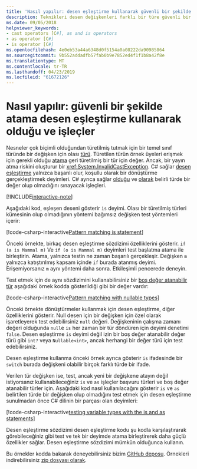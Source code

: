 ```yaml
---
title: 'Nasıl yapılır: desen eşleştirme kullanarak güvenli bir şekilde noktaya yayın ve olduğu ve işleçler'
description: Teknikleri desen değişkenleri farklı bir türe güvenli bir şekilde kullanmayı öğrenin. Desen eşleştirme kullan yanı sıra olduğunu ve güvenli bir şekilde dönüştürmek için işleçleri türleri.
ms.date: 09/05/2018
helpviewer_keywords:
- cast operators [C#], as and is operators
- as operator [C#]
- is operator [C#]
ms.openlocfilehash: 4e0eb53a44a6348d0f5154a0a08222da90985864
ms.sourcegitcommit: 9b552addadfb57fab0b9e7852ed4f1f1b8a42f8e
ms.translationtype: MT
ms.contentlocale: tr-TR
ms.lasthandoff: 04/23/2019
ms.locfileid: "61672126"
---
```

# <a name="how-to-safely-cast-by-using-pattern-matching-is-and-as-operators"></a>Nasıl yapılır: güvenli bir şekilde atama desen eşleştirme kullanarak olduğu ve işleçler

Nesneler çok biçimli olduğundan türetilmiş tutmak için bir temel sınıf türünde bir değişken için olası [türü](../programming-guide/types/index.md). Türetilen türün örnek üyeleri erişmek için gerekli olduğu [atama](../programming-guide/types/casting-and-type-conversions.md) geri türetilmiş bir tür için değer. Ancak, bir yayın atma riskini oluşturur bir <xref:System.InvalidCastException>. C# sağlar [desen eşleştirme](../pattern-matching.md) yalnızca başarılı olur, koşullu olarak bir dönüştürme gerçekleştirmek deyimleri. C# ayrıca sağlar [olduğu](../language-reference/keywords/is.md) ve [olarak](../language-reference/keywords/as.md) belirli türde bir değer olup olmadığını sınayacak işleçleri.

[!INCLUDE[interactive-note](~/includes/csharp-interactive-note.md)]

Aşağıdaki kod, eşleşen deseni gösterir `is` deyimi. Olası bir türetilmiş türleri kümesinin olup olmadığının yöntemi bağımsız değişken test yöntemleri içerir:

[!code-csharp-interactive[Pattern matching is statement](../../../samples/snippets/csharp/how-to/safelycast/patternmatching/Program.cs#PatternMatchingIs)]

Önceki örnekte, birkaç desen eşleştirme sözdizimi özelliklerini gösterir. `if (a is Mammal m)` Ve `if (o is Mammal m)` deyimleri test başlatma atama ile birleştirin. Atama, yalnızca testin ne zaman başarılı gerçekleşir. Değişken `m` yalnızca katıştırılmış kapsam içinde `if` burada atanmış deyimi. Erişemiyorsanız `m` aynı yöntemi daha sonra. Etkileşimli pencerede deneyin.

Test etmek için de aynı sözdizimini kullanabilirsiniz bir [boş değer atanabilir tür](../programming-guide/nullable-types/index.md) aşağıdaki örnek kodda gösterildiği gibi bir değer vardır:

[!code-csharp-interactive[Pattern matching with nullable types](../../../samples/snippets/csharp/how-to/safelycast/nullablepatternmatching/Program.cs#PatternMatchingNullable)]

Önceki örnekte dönüştürmeler kullanmak için desen eşleştirme, diğer özelliklerini gösterir. Null desen için bir değişken için özel olarak işaretleyerek test edebilirsiniz `null` değeri. Değişkeninin çalışma zamanı değeri olduğunda `null`e `is` her zaman bir tür döndüren için deyimi denetimi `false`. Desen eşleştirme `is` deyimi değil izin bir boş değer atanabilir değer türü gibi `int?` veya `Nullable<int>`, ancak herhangi bir değer türü için test edebilirsiniz.

Desen eşleştirme kullanma önceki örnek ayrıca gösterir `is` ifadesinde bir `switch` burada değişkeni olabilir birçok farklı türde bir ifade.

Verilen tür değişken ise, test, ancak yeni bir değişkene atayın değil istiyorsanız kullanabileceğiniz `is` ve `as` işleçler başvuru türleri ve boş değer atanabilir türler için. Aşağıdaki kod nasıl kullanılacağını gösterir `is` ve `as` belirtilen türde bir değişken olup olmadığını test etmek için desen eşleştirme sunulmadan önce C# dilinin bir parçası olan deyimleri:

[!code-csharp-interactive[testing variable types with the is and as statements](../../../samples/snippets/csharp/how-to/safelycast/asandis/Program.cs#IsAndAs)]

Desen eşleştirme sözdizimi desen eşleştirme kodu şu kodla karşılaştırarak görebileceğiniz gibi test ve tek bir deyimde atama birleştirerek daha güçlü özellikler sağlar. Desen eşleştirme sözdizimi mümkün olduğunca kullanın.

Bu örnekler kodda bakarak deneyebilirsiniz bizim [GitHub deposu](https://github.com/dotnet/samples/tree/master/snippets/csharp/how-to/safelycast). Örnekleri indirebilirsiniz [zip dosyası olarak](https://github.com/dotnet/samples/raw/master/snippets/csharp/how-to/safelycast.zip).
